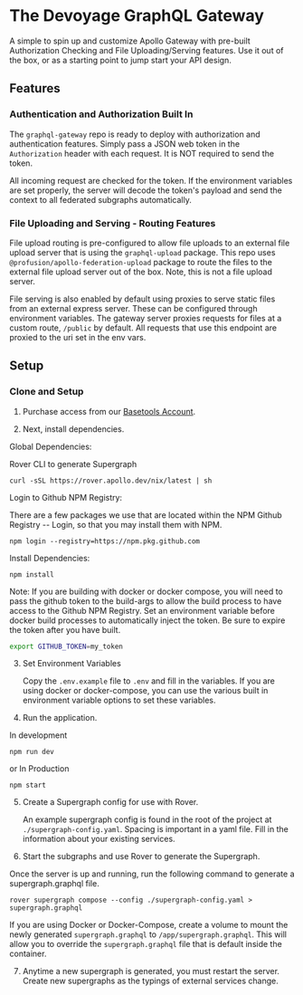 # The Devoyage GraphQL Gateway

A simple to spin up and customize Apollo Gateway with pre-built Authorization Checking and File Uploading/Serving features. Use it out of the box, or as a starting point to jump start your API design.

## Features

### Authentication and Authorization Built In

The `graphql-gateway` repo is ready to deploy with authorization and authentication features. Simply pass a JSON web token in the `Authorization` header with each request. It is NOT required to send the token.

All incoming request are checked for the token. If the environment variables are set properly, the server will decode the token's payload and send the context to all federated subgraphs automatically.

### File Uploading and Serving - Routing Features

File upload routing is pre-configured to allow file uploads to an external file upload server that is using the `graphql-upload` package. This repo uses `@profusion/apollo-federation-upload` package to route the files to the external file upload server out of the box. Note, this is not a file upload server.

File serving is also enabled by default using proxies to serve static files from an external express server. These can be configured through environment variables. The gateway server proxies requests for files at a custom route, `/public` by default. All requests that use this endpoint are proxied to the uri set in the env vars.

## Setup

### Clone and Setup

1. Purchase access from our [Basetools Account](https://www.google.com).

2. Next, install dependencies.

Global Dependencies:

Rover CLI to generate Supergraph

```
curl -sSL https://rover.apollo.dev/nix/latest | sh
```

Login to Github NPM Registry:

There are a few packages we use that are located within the NPM Github Registry -- Login, so that you may install them with NPM.

```
npm login --registry=https://npm.pkg.github.com
```

Install Dependencies:

```
npm install
```

Note: If you are building with docker or docker compose, you will need to pass the github token to the build-args to allow the build process to have access to the Github NPM Registry. Set an environment variable before docker build processes to automatically inject the token. Be sure to expire the token after you have built.

```bash
export GITHUB_TOKEN=my_token
```

3. Set Environment Variables

   Copy the `.env.example` file to `.env` and fill in the variables. If you are using docker or docker-compose, you can use the various built in environment variable options to set these variables.

4. Run the application.

In development

```
npm run dev
```

or In Production

```
npm start
```

5. Create a Supergraph config for use with Rover.

   An example supergraph config is found in the root of the project at `./supergraph-config.yaml`. Spacing is important in a yaml file. Fill in the information about your existing services.

6. Start the subgraphs and use Rover to generate the Supergraph.

Once the server is up and running, run the following command to generate a supergraph.graphql file.

```
rover supergraph compose --config ./supergraph-config.yaml > supergraph.graphql
```

If you are using Docker or Docker-Compose, create a volume to mount the newly generated `supergraph.graphql` to `/app/supergraph.graphql`. This will allow you to override the `supergraph.graphql` file that is default inside the container.

7. Anytime a new supergraph is generated, you must restart the server. Create new supergraphs as the typings of external services change.

